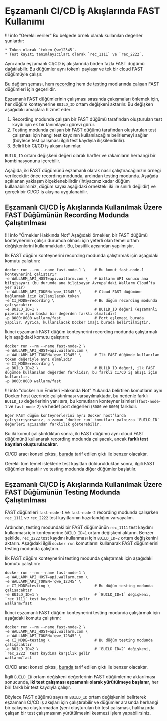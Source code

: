 [doc-ci-recording]:             ci-mode-recording.md
[doc-ci-recording-example]:     ci-mode-recording.md#deployment-of-a-fast-node-in-recording-mode
[doc-ci-testing]:               ci-mode-testing.md
[doc-ci-testing-example]:       ci-mode-testing.md#deployment-of-a-fast-node-in-the-testing-mode

#   Eşzamanlı CI/CD İş Akışlarında FAST Kullanımı

!!! info "Gerekli veriler" 
    Bu belgede örnek olarak kullanılan değerler şunlardır:

    * Token olarak `token_Qwe12345`.
    * Test kayıtı tanımlayıcıları olarak `rec_1111` ve `rec_2222`.

Aynı anda eşzamanlı CI/CD iş akışlarında birden fazla FAST düğümü dağıtılabilir. Bu düğümler aynı token’ı paylaşır ve tek bir cloud FAST düğümüyle çalışır.

Bu dağıtım şeması, hem [recording][doc-ci-recording] hem de [testing][doc-ci-testing] modlarında çalışan FAST düğümleri için geçerlidir.

Eşzamanlı FAST düğümlerinin çalışması sırasında çakışmaları önlemek için, her düğüm konteynerine `BUILD_ID` ortam değişkeni aktarılır. Bu değişken aşağıdaki amaçlara hizmet eder:
1.  Recording modunda çalışan bir FAST düğümü tarafından oluşturulan test kaydı için ek bir tanımlayıcı görevi görür.
2.  Testing modunda çalışan bir FAST düğümü tarafından oluşturulan test çalışması için hangi test kaydının kullanılacağını belirlemeyi sağlar (böylece test çalışması ilgili test kaydıyla ilişkilendirilir). 
3.  Belirli bir CI/CD iş akışını tanımlar.

`BUILD_ID` ortam değişkeni değeri olarak harfler ve rakamların herhangi bir kombinasyonunu içerebilir.

Aşağıda, iki FAST düğümünü eşzamanlı olarak nasıl çalıştıracağınızın örneği verilecektir: önce recording modunda, ardından testing modunda. Aşağıda açıklanan yaklaşım ölçeklenebilirdir (ihtiyacınız kadar düğüm kullanabilirsiniz, düğüm sayısı aşağıdaki örnekteki iki ile sınırlı değildir) ve gerçek bir CI/CD iş akışına uygulanabilir.


##  Eşzamanlı CI/CD İş Akışlarında Kullanılmak Üzere FAST Düğümünün Recording Modunda Çalıştırılması

!!! info "Örnekler Hakkında Not"
    Aşağıdaki örnekler, bir FAST düğümü konteynerinin çalışır durumda olması için yeterli olan temel ortam değişkenlerini kullanmaktadır. Bu, basitlik açısından yapılmıştır. 

İlk FAST düğüm konteynerini recording modunda çalıştırmak için aşağıdaki komutu çalıştırın:

```
docker run --rm --name fast-node-1 \    # Bu komut fast-node-1 konteynerini çalıştırır
-e WALLARM_API_HOST=api.wallarm.com \   # Wallarm API sunucu ana bilgisayarı (bu durumda ana bilgisayar Avrupa’daki Wallarm Cloud’ta yer alır)
-e WALLARM_API_TOKEN='qwe_12345' \      # Cloud FAST düğümüne bağlanmak için kullanılacak token
-e CI_MODE=recording \                  # Bu düğüm recording modunda çalışacaktır
-e BUILD_ID=1 \                         # BUILD_ID değeri (eşzamanlı pipeline için başka bir değerden farklı olmalıdır)
-p 8080:8080 wallarm/fast               # Port eşlemesi burada yapılır. Ayrıca, kullanılacak Docker imajı burada belirtilmiştir.
```

İkinci eşzamanlı FAST düğüm konteynerini recording modunda çalıştırmak için aşağıdaki komutu çalıştırın:

```
docker run --rm --name fast-node-2 \
-e WALLARM_API_HOST=api.wallarm.com \
-e WALLARM_API_TOKEN='qwe_12345' \      # İlk FAST düğümde kullanılan token değeriyle aynı olmalıdır
-e CI_MODE=recording \
-e BUILD_ID=2 \                         # BUILD_ID değeri, ilk FAST düğümde kullanılan değerden farklıdır; bu farklı CI/CD iş akışı için kullanılır.
-p 8000:8080 wallarm/fast
```

!!! info "docker run Emirleri Hakkında Not"
    Yukarıda belirtilen komutların aynı Docker host üzerinde çalıştırılması varsayılmaktadır, bu nedenle farklı `BUILD_ID` değerlerinin yanı sıra, bu komutların konteyner isimleri (`fast-node-1` ve `fast-node-2`) ve hedef port değerleri (`8080` ve `8000`) farklıdır.
    
    Eğer FAST düğüm konteynerlerini ayrı Docker host’larda çalıştırıyorsanız, o zaman `docker run` komutları yalnızca `BUILD_ID` değerleri açısından farklılık gösterebilir.

Bu iki komut çalıştırıldıktan sonra, iki FAST düğümü aynı cloud FAST düğümünü kullanarak recording modunda çalışacak, ancak **farklı test kayıtları oluşturulacaktır**.

CI/CD aracı konsol çıktısı, [burada][doc-ci-recording-example] tarif edilen çıktı ile benzer olacaktır.

Gerekli tüm temel isteklerle test kayıtları doldurulduktan sonra, ilgili FAST düğümler kapatılır ve testing modunda diğer düğümler başlatılır.

##  Eşzamanlı CI/CD İş Akışlarında Kullanılmak Üzere FAST Düğümünün Testing Modunda Çalıştırılması

FAST düğümleri `fast-node-1` ve `fast-node-2` recording modunda çalışırken `rec_1111` ve `rec_2222` test kayıtlarının hazırlandığını varsayalım.

Ardından, testing modundaki bir FAST düğümünün `rec_1111` test kaydını kullanması için konteynerine `BUILD_ID=1` ortam değişkeni aktarın. Benzer şekilde, `rec_2222` test kaydını kullanması için `BUILD_ID=2` ortam değişkenini aktarın. Aşağıdaki ilgili `docker run` komutlarını kullanarak FAST düğümlerini testing modunda çalıştırın.

İlk FAST düğüm konteynerini testing modunda çalıştırmak için aşağıdaki komutu çalıştırın:

```
docker run --rm --name fast-node-1 \
-e WALLARM_API_HOST=api.wallarm.com \
-e WALLARM_API_TOKEN='qwe_12345' \
-e CI_MODE=testing \                    # Bu düğüm testing modunda çalışacaktır
-e BUILD_ID=1 \                         # `BUILD_ID=1` değişkeni, `rec_1111` test kaydına karşılık gelir
wallarm/fast
```

İkinci eşzamanlı FAST düğüm konteynerini testing modunda çalıştırmak için aşağıdaki komutu çalıştırın:

```
docker run --rm --name fast-node-2 \
-e WALLARM_API_HOST=api.wallarm.com \
-e WALLARM_API_TOKEN='qwe_12345' \
-e CI_MODE=testing \                    # Bu düğüm testing modunda çalışacaktır
-e BUILD_ID=2 \                         # `BUILD_ID=2` değişkeni, `rec_2222` test kaydına karşılık gelir
wallarm/fast
```

CI/CD aracı konsol çıktısı, [burada][doc-ci-testing-example] tarif edilen çıktı ile benzer olacaktır.

İlgili `BUILD_ID` ortam değişkeni değerlerinin FAST düğümlerine aktarılması sonucunda, **iki test çalışması eşzamanlı olarak yürütülmeye başlanır**, her biri farklı bir test kaydıyla çalışır.

Böylece FAST düğümü sayısını `BUILD_ID` ortam değişkenini belirterek eşzamanlı CI/CD iş akışları için çalıştırabilir ve düğümler arasında herhangi bir çakışma oluşturmadan (yeni oluşturulan bir test çalışması, halihazırda çalışan bir test çalışmasının yürütülmesini kesmez) işlem yapabilirsiniz.